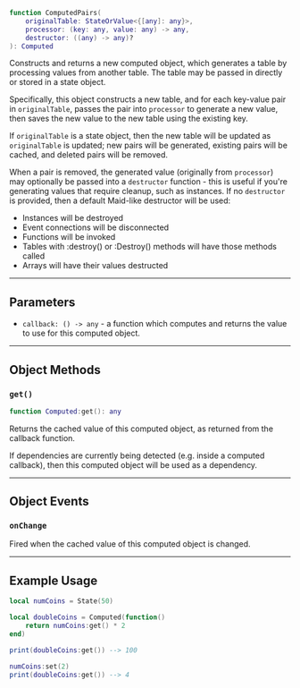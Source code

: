```Lua
function ComputedPairs(
	originalTable: StateOrValue<{[any]: any}>,
	processor: (key: any, value: any) -> any,
	destructor: ((any) -> any)?
): Computed
```

Constructs and returns a new computed object, which generates a table by
processing values from another table. The table may be passed in directly or
stored in a state object.

Specifically, this object constructs a new table, and for each key-value pair
in `originalTable`, passes the pair into `processor` to generate a new value,
then saves the new value to the new table using the existing key.

If `originalTable` is a state object, then the new table will be updated as
`originalTable` is updated; new pairs will be generated, existing pairs will be
cached, and deleted pairs will be removed.

When a pair is removed, the generated value (originally from `processor`) may
optionally be passed into a `destructor` function - this is useful if you're
generating values that require cleanup, such as instances. If no `destructor` is
provided, then a default Maid-like destructor will be used:

- Instances will be destroyed
- Event connections will be disconnected
- Functions will be invoked
- Tables with :destroy() or :Destroy() methods will have those methods called
- Arrays will have their values destructed

-----

## Parameters

- `callback: () -> any` - a function which computes and returns the value to use
for this computed object.

-----

## Object Methods

### `get()`

```Lua
function Computed:get(): any
```
Returns the cached value of this computed object, as returned from the callback
function.

If dependencies are currently being detected (e.g. inside a computed callback),
then this computed object will be used as a dependency.

-----

## Object Events

### `onChange`

Fired when the cached value of this computed object is changed.

-----

## Example Usage

```Lua
local numCoins = State(50)

local doubleCoins = Computed(function()
	return numCoins:get() * 2
end)

print(doubleCoins:get()) --> 100

numCoins:set(2)
print(doubleCoins:get()) --> 4
```
